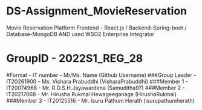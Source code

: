 # DS-Assignment_MovieReservation
Movie Reservation Platform  Frontend - React.js /  Backend-Spring-boot /  Database-MongoDB AND used  WSO2 Enterprise Integrator

# GroupID - 2022S1_REG_28

#Format - IT number - Mr/Ms. Name (Github Username)
###Group Leader - IT20261900 - Ms. Vishara Prabuddhi (VisharaPrabuddhi)
###Member 1 - IT20074968 - Mr. R.D.S.H.Jayawardena (Samuditha97)
###Member 2 - IT20217068 - Mr. Hirusha Rukmal Hewageeganage (HirushaRukmal)
###Member 3 - IT20125516 - Mr. Isuru Pathum Herath (isurupathumherath)
